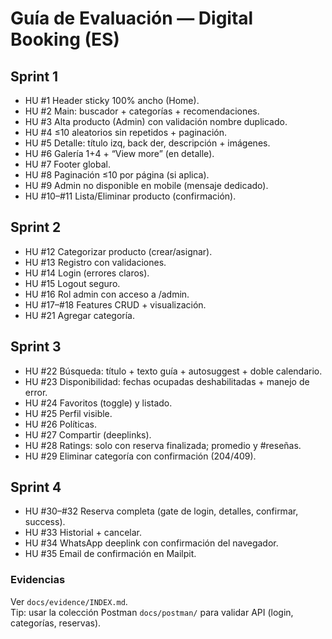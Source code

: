 # Guía de Evaluación — Digital Booking (ES)

## Sprint 1
- HU #1 Header sticky 100% ancho (Home).
- HU #2 Main: buscador + categorías + recomendaciones.
- HU #3 Alta producto (Admin) con validación nombre duplicado.
- HU #4 ≤10 aleatorios sin repetidos + paginación.
- HU #5 Detalle: título izq, back der, descripción + imágenes.
- HU #6 Galería 1+4 + “View more” (en detalle).
- HU #7 Footer global.
- HU #8 Paginación ≤10 por página (si aplica).
- HU #9 Admin no disponible en mobile (mensaje dedicado).
- HU #10–#11 Lista/Eliminar producto (confirmación).

## Sprint 2
- HU #12 Categorizar producto (crear/asignar).
- HU #13 Registro con validaciones.
- HU #14 Login (errores claros).
- HU #15 Logout seguro.
- HU #16 Rol admin con acceso a /admin.
- HU #17–#18 Features CRUD + visualización.
- HU #21 Agregar categoría.

## Sprint 3
- HU #22 Búsqueda: título + texto guía + autosuggest + doble calendario.
- HU #23 Disponibilidad: fechas ocupadas deshabilitadas + manejo de error.
- HU #24 Favoritos (toggle) y listado.
- HU #25 Perfil visible.
- HU #26 Políticas.
- HU #27 Compartir (deeplinks).
- HU #28 Ratings: solo con reserva finalizada; promedio y #reseñas.
- HU #29 Eliminar categoría con confirmación (204/409).

## Sprint 4
- HU #30–#32 Reserva completa (gate de login, detalles, confirmar, success).
- HU #33 Historial + cancelar.
- HU #34 WhatsApp deeplink con confirmación del navegador.
- HU #35 Email de confirmación en Mailpit.

### Evidencias
Ver `docs/evidence/INDEX.md`.  
Tip: usar la colección Postman `docs/postman/` para validar API (login, categorías, reservas).
